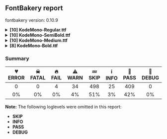 ## FontBakery report

fontbakery version: 0.10.9

<details><summary><b>[10] KodeMono-Regular.ttf</b></summary><div><details><summary>🔥 <b>FAIL:</b> Check copyright namerecords match license file. (<a href="https://font-bakery.readthedocs.io/en/stable/fontbakery/profiles/googlefonts.html#com.google.fonts/check/name/license">com.google.fonts/check/name/license</a>)</summary><div>


* 🔥 **FAIL** License file OFL.txt exists but NameID 13 (LICENSE DESCRIPTION) value on platform 3 (WINDOWS) is not specified for that. Value was: "This Font Software is licensed under the SIL Open Font License, Version 1.1. This license is available with a FAQ at: https://openfontlicense.org" Must be changed to "This Font Software is licensed under the SIL Open Font License, Version 1.1. This license is available with a FAQ at: https://scripts.sil.org/OFL" [code: wrong]
</div></details><details><summary>⚠ <b>WARN:</b> Checking OS/2 achVendID. (<a href="https://font-bakery.readthedocs.io/en/stable/fontbakery/profiles/googlefonts.html#com.google.fonts/check/vendor_id">com.google.fonts/check/vendor_id</a>)</summary><div>


* ⚠ **WARN** OS/2 VendorID value 'KDA ' is not yet recognized. If you registered it recently, then it's safe to ignore this warning message. Otherwise, you should set it to your own unique 4 character code, and register it with Microsoft at https://www.microsoft.com/typography/links/vendorlist.aspx
 [code: unknown]
</div></details><details><summary>⚠ <b>WARN:</b> Check for codepoints not covered by METADATA subsets. (<a href="https://font-bakery.readthedocs.io/en/stable/fontbakery/profiles/googlefonts.html#com.google.fonts/check/metadata/unreachable_subsetting">com.google.fonts/check/metadata/unreachable_subsetting</a>)</summary><div>


* ⚠ **WARN** The following codepoints supported by the font are not covered by
    any subsets defined in the font's metadata file, and will never
    be served. You can solve this by either manually adding additional
    subset declarations to METADATA.pb, or by editing the glyphset
    definitions.

 * U+02C7 CARON: try adding one of: canadian-aboriginal, tifinagh, yi
 * U+02D8 BREVE: try adding one of: canadian-aboriginal, yi
 * U+02D9 DOT ABOVE: try adding one of: canadian-aboriginal, yi
 * U+02DB OGONEK: try adding one of: canadian-aboriginal, yi
 * U+02DD DOUBLE ACUTE ACCENT: not included in any glyphset definition
 * U+0302 COMBINING CIRCUMFLEX ACCENT: try adding one of: coptic, tifinagh, cherokee, math
 * U+0305 COMBINING OVERLINE: try adding one of: gothic, elbasan, glagolitic, coptic, math
 * U+0306 COMBINING BREVE: try adding one of: old-permic, tifinagh
 * U+0307 COMBINING DOT ABOVE: try adding one of: syriac, malayalam, canadian-aboriginal, tifinagh, coptic, old-permic, math, tai-le
 * U+030A COMBINING RING ABOVE: try adding syriac
 * U+030B COMBINING DOUBLE ACUTE ACCENT: try adding one of: osage, cherokee
 * U+030C COMBINING CARON: try adding one of: cherokee, tai-le
 * U+030D COMBINING VERTICAL LINE ABOVE: not included in any glyphset definition
 * U+030E COMBINING DOUBLE VERTICAL LINE ABOVE: not included in any glyphset definition
 * U+0310 COMBINING CANDRABINDU: not included in any glyphset definition
 * U+0312 COMBINING TURNED COMMA ABOVE: not included in any glyphset definition
 * U+0313 COMBINING COMMA ABOVE: try adding old-permic
 * U+0314 COMBINING REVERSED COMMA ABOVE: not included in any glyphset definition
 * U+0316 COMBINING GRAVE ACCENT BELOW: not included in any glyphset definition
 * U+0317 COMBINING ACUTE ACCENT BELOW: not included in any glyphset definition
 * U+0324 COMBINING DIAERESIS BELOW: try adding one of: syriac, cherokee
 * U+0325 COMBINING RING BELOW: try adding syriac
 * U+0326 COMBINING COMMA BELOW: not included in any glyphset definition
 * U+0327 COMBINING CEDILLA: not included in any glyphset definition
 * U+0328 COMBINING OGONEK: not included in any glyphset definition
 * U+032D COMBINING CIRCUMFLEX ACCENT BELOW: try adding syriac
 * U+032E COMBINING BREVE BELOW: try adding syriac
 * U+0331 COMBINING MACRON BELOW: try adding one of: caucasian-albanian, syriac, gothic, cherokee, tifinagh
 * U+0335 COMBINING SHORT STROKE OVERLAY: not included in any glyphset definition
 * U+0336 COMBINING LONG STROKE OVERLAY: not included in any glyphset definition
 * U+0337 COMBINING SHORT SOLIDUS OVERLAY: not included in any glyphset definition
 * U+0338 COMBINING LONG SOLIDUS OVERLAY: not included in any glyphset definition
 * U+0394 GREEK CAPITAL LETTER DELTA: try adding one of: elbasan, math, greek
 * U+03BC GREEK SMALL LETTER MU: try adding one of: math, greek
 * U+03C0 GREEK SMALL LETTER PI: try adding one of: yi, math, greek
 * U+2017 DOUBLE LOW LINE: not included in any glyphset definition
 * U+2021 DOUBLE DAGGER: try adding adlam
 * U+2030 PER MILLE SIGN: try adding adlam
 * U+203E OVERLINE: not included in any glyphset definition
 * U+2070 SUPERSCRIPT ZERO: not included in any glyphset definition
 * U+2075 SUPERSCRIPT FIVE: not included in any glyphset definition
 * U+2076 SUPERSCRIPT SIX: not included in any glyphset definition
 * U+2077 SUPERSCRIPT SEVEN: not included in any glyphset definition
 * U+2078 SUPERSCRIPT EIGHT: not included in any glyphset definition
 * U+2079 SUPERSCRIPT NINE: not included in any glyphset definition
 * U+2080 SUBSCRIPT ZERO: not included in any glyphset definition
 * U+2081 SUBSCRIPT ONE: not included in any glyphset definition
 * U+2082 SUBSCRIPT TWO: not included in any glyphset definition
 * U+2083 SUBSCRIPT THREE: not included in any glyphset definition
 * U+2084 SUBSCRIPT FOUR: not included in any glyphset definition
 * U+2085 SUBSCRIPT FIVE: not included in any glyphset definition
 * U+2086 SUBSCRIPT SIX: not included in any glyphset definition
 * U+2087 SUBSCRIPT SEVEN: not included in any glyphset definition
 * U+2088 SUBSCRIPT EIGHT: not included in any glyphset definition
 * U+2089 SUBSCRIPT NINE: not included in any glyphset definition
 * U+2153 VULGAR FRACTION ONE THIRD: not included in any glyphset definition
 * U+2154 VULGAR FRACTION TWO THIRDS: not included in any glyphset definition
 * U+215B VULGAR FRACTION ONE EIGHTH: not included in any glyphset definition
 * U+215C VULGAR FRACTION THREE EIGHTHS: not included in any glyphset definition
 * U+215D VULGAR FRACTION FIVE EIGHTHS: not included in any glyphset definition
 * U+215E VULGAR FRACTION SEVEN EIGHTHS: not included in any glyphset definition
 * U+215F FRACTION NUMERATOR ONE: not included in any glyphset definition
 * U+2190 LEFTWARDS ARROW: try adding one of: symbols, math
 * U+2192 RIGHTWARDS ARROW: try adding one of: symbols, math
 * U+2194 LEFT RIGHT ARROW: try adding one of: emoji, symbols, math
 * U+2195 UP DOWN ARROW: try adding one of: emoji, symbols, math
 * U+2196 NORTH WEST ARROW: try adding one of: emoji, symbols, math
 * U+2197 NORTH EAST ARROW: try adding one of: emoji, symbols, math
 * U+2198 SOUTH EAST ARROW: try adding one of: emoji, symbols, math
 * U+2199 SOUTH WEST ARROW: try adding one of: emoji, symbols, math
 * U+2200 FOR ALL: try adding math
 * U+2202 PARTIAL DIFFERENTIAL: try adding math
 * U+220F N-ARY PRODUCT: try adding math
 * U+2211 N-ARY SUMMATION: try adding math
 * U+221A SQUARE ROOT: try adding math
 * U+221E INFINITY: try adding math
 * U+222B INTEGRAL: try adding math
 * U+2248 ALMOST EQUAL TO: try adding math
 * U+2260 NOT EQUAL TO: try adding math
 * U+2264 LESS-THAN OR EQUAL TO: try adding math
 * U+2265 GREATER-THAN OR EQUAL TO: try adding math
 * U+24C0 CIRCLED LATIN CAPITAL LETTER K: try adding symbols
 * U+2500 BOX DRAWINGS LIGHT HORIZONTAL: not included in any glyphset definition
 * U+2502 BOX DRAWINGS LIGHT VERTICAL: not included in any glyphset definition
 * U+250C BOX DRAWINGS LIGHT DOWN AND RIGHT: not included in any glyphset definition
 * U+2510 BOX DRAWINGS LIGHT DOWN AND LEFT: not included in any glyphset definition
 * U+2514 BOX DRAWINGS LIGHT UP AND RIGHT: not included in any glyphset definition
 * U+2518 BOX DRAWINGS LIGHT UP AND LEFT: not included in any glyphset definition
 * U+251C BOX DRAWINGS LIGHT VERTICAL AND RIGHT: not included in any glyphset definition
 * U+2524 BOX DRAWINGS LIGHT VERTICAL AND LEFT: not included in any glyphset definition
 * U+252C BOX DRAWINGS LIGHT DOWN AND HORIZONTAL: not included in any glyphset definition
 * U+2534 BOX DRAWINGS LIGHT UP AND HORIZONTAL: not included in any glyphset definition
 * U+253C BOX DRAWINGS LIGHT VERTICAL AND HORIZONTAL: not included in any glyphset definition
 * U+25CA LOZENGE: try adding one of: symbols, math
 * U+25CC DOTTED CIRCLE: try adding one of: gunjala-gondi, grantha, limbu, bengali, lepcha, gurmukhi, new-tai-lue, osage, modi, dogra, devanagari, sinhala, takri, cham, tibetan, tai-viet, khudawadi, soyombo, pahawh-hmong, rejang, thai, balinese, kharoshthi, nko, syloti-nagri, tai-le, tagalog, lao, mende-kikakui, hebrew, masaram-gondi, phags-pa, oriya, tamil, duployan, hanifi-rohingya, manichaean, adlam, elbasan, wancho, tagbanwa, telugu, hanunoo, psalter-pahlavi, mandaic, coptic, caucasian-albanian, khmer, newa, bassa-vah, ahom, brahmi, thaana, marchen, javanese, malayalam, yi, kaithi, music, zanabazar-square, siddham, bhaiksuki, meetei-mayek, miao, kannada, chakma, batak, gujarati, tirhuta, sogdian, syriac, sundanese, mongolian, mahajani, khojki, symbols, old-permic, math, buhid, sharada, kayah-li, tifinagh, buginese, myanmar
 * U+EE00 : not included in any glyphset definition
 * U+EE01 : not included in any glyphset definition
 * U+EE02 : not included in any glyphset definition
 * U+EE03 : not included in any glyphset definition
 * U+EE04 : not included in any glyphset definition
 * U+EE05 : not included in any glyphset definition
 * U+FFFFF : not included in any glyphset definition

Or you can add the above codepoints to one of the subsets supported by the font: `latin`, `latin-ext` [code: unreachable-subsetting]
</div></details><details><summary>⚠ <b>WARN:</b> Ensure fonts have ScriptLangTags declared on the 'meta' table. (<a href="https://font-bakery.readthedocs.io/en/stable/fontbakery/profiles/googlefonts.html#com.google.fonts/check/meta/script_lang_tags">com.google.fonts/check/meta/script_lang_tags</a>)</summary><div>


* ⚠ **WARN** This font file does not have a 'meta' table. [code: lacks-meta-table]
</div></details><details><summary>⚠ <b>WARN:</b> Check font contains no unreachable glyphs (<a href="https://font-bakery.readthedocs.io/en/stable/fontbakery/profiles/universal.html#com.google.fonts/check/unreachable_glyphs">com.google.fonts/check/unreachable_glyphs</a>)</summary><div>


* ⚠ **WARN** The following glyphs could not be reached by codepoint or substitution rules:

	- at.001

	- nobreakspace
 [code: unreachable-glyphs]
</div></details><details><summary>⚠ <b>WARN:</b> Check if each glyph has the recommended amount of contours. (<a href="https://font-bakery.readthedocs.io/en/stable/fontbakery/profiles/universal.html#com.google.fonts/check/contour_count">com.google.fonts/check/contour_count</a>)</summary><div>


* ⚠ **WARN** This check inspects the glyph outlines and detects the total number of contours in each of them. The expected values are infered from the typical ammounts of contours observed in a large collection of reference font families. The divergences listed below may simply indicate a significantly different design on some of your glyphs. On the other hand, some of these may flag actual bugs in the font such as glyphs mapped to an incorrect codepoint. Please consider reviewing the design and codepoint assignment of these to make sure they are correct.

The following glyphs do not have the recommended number of contours:

	- Glyph name: percent	Contours detected: 3	Expected: 4 or 5

	- Glyph name: Q	Contours detected: 1	Expected: 2

	- Glyph name: copyright	Contours detected: 2	Expected: 3

	- Glyph name: Eth	Contours detected: 3	Expected: 2

	- Glyph name: aogonek	Contours detected: 3	Expected: 2

	- Glyph name: Dcroat	Contours detected: 3	Expected: 2

	- Glyph name: dcroat	Contours detected: 3	Expected: 2

	- Glyph name: eogonek	Contours detected: 3	Expected: 2

	- Glyph name: hbar	Contours detected: 2	Expected: 1

	- Glyph name: Lslash	Contours detected: 2	Expected: 1

	- Glyph name: lslash	Contours detected: 2	Expected: 1

	- Glyph name: Uogonek	Contours detected: 2	Expected: 1

	- Glyph name: uogonek	Contours detected: 2	Expected: 1

	- Glyph name: perthousand	Contours detected: 4	Expected: 6 or 7

	- Glyph name: trademark	Contours detected: 1	Expected: 2

	- Glyph name: uni2154	Contours detected: 4	Expected: 1 or 3

	- Glyph name: threeeighths	Contours detected: 4	Expected: 5

	- Glyph name: uni25CC	Contours detected: 24	Expected: 16 or 12

	- Glyph name: Dcroat	Contours detected: 3	Expected: 2

	- Glyph name: Eth	Contours detected: 3	Expected: 2

	- Glyph name: Lslash	Contours detected: 2	Expected: 1

	- Glyph name: Q	Contours detected: 1	Expected: 2

	- Glyph name: Uogonek	Contours detected: 2	Expected: 1

	- Glyph name: aogonek	Contours detected: 3	Expected: 2

	- Glyph name: copyright	Contours detected: 2	Expected: 3

	- Glyph name: dcroat	Contours detected: 3	Expected: 2

	- Glyph name: eogonek	Contours detected: 3	Expected: 2

	- Glyph name: hbar	Contours detected: 2	Expected: 1

	- Glyph name: lslash	Contours detected: 2	Expected: 1

	- Glyph name: percent	Contours detected: 3	Expected: 4 or 5

	- Glyph name: perthousand	Contours detected: 4	Expected: 6 or 7

	- Glyph name: threeeighths	Contours detected: 4	Expected: 5

	- Glyph name: trademark	Contours detected: 1	Expected: 2

	- Glyph name: uni25CC	Contours detected: 24	Expected: 16 or 12

	- Glyph name: uogonek	Contours detected: 2	Expected: 1
 [code: contour-count]
</div></details><details><summary>⚠ <b>WARN:</b> Checking correctness of monospaced metadata. (<a href="https://font-bakery.readthedocs.io/en/stable/fontbakery/profiles/name.html#com.google.fonts/check/monospace">com.google.fonts/check/monospace</a>)</summary><div>


* ⚠ **WARN** The OpenType spec recomments at https://learn.microsoft.com/en-us/typography/opentype/spec/recom#hhea-table that hhea.numberOfHMetrics be set to 3 but this font has 465 instead.
Please read https://github.com/fonttools/fonttools/issues/3014 to decide whether this makes sense for your font. [code: bad-numberOfHMetrics]
</div></details><details><summary>⚠ <b>WARN:</b> Are there any misaligned on-curve points? (<a href="https://font-bakery.readthedocs.io/en/stable/fontbakery/profiles/<Section: Outline Correctness Checks>.html#com.google.fonts/check/outline_alignment_miss">com.google.fonts/check/outline_alignment_miss</a>)</summary><div>


* ⚠ **WARN** The following glyphs have on-curve points which have potentially incorrect y coordinates:

	* uni25CC (U+25CC): X=532.0,Y=701.0 (should be at cap-height 700?)

	* uni25CC (U+25CC): X=68.0,Y=1.0 (should be at baseline 0?) [code: found-misalignments]
</div></details><details><summary>⚠ <b>WARN:</b> Are any segments inordinately short? (<a href="https://font-bakery.readthedocs.io/en/stable/fontbakery/profiles/<Section: Outline Correctness Checks>.html#com.google.fonts/check/outline_short_segments">com.google.fonts/check/outline_short_segments</a>)</summary><div>


* ⚠ **WARN** The following glyphs have segments which seem very short:

	* five (U+0035) contains a short segment L<<158.0,493.0>--<164.0,483.0>>

	* eight (U+0038) contains a short segment L<<172.0,337.0>--<161.0,337.0>>

	* M (U+004D) contains a short segment L<<255.0,400.0>--<255.0,402.0>>

	* W (U+0057) contains a short segment L<<409.0,72.0>--<433.0,72.0>>

	* Y (U+0059) contains a short segment L<<297.0,410.0>--<299.0,410.0>>

	* Z (U+005A) contains a short segment L<<423.0,410.0>--<441.0,410.0>>

	* w (U+0077) contains a short segment L<<187.0,73.0>--<192.0,73.0>>

	* w (U+0077) contains a short segment L<<409.0,73.0>--<412.0,73.0>>

	* x (U+0078) contains a short segment L<<177.0,241.0>--<177.0,243.0>>

	* z (U+007A) contains a short segment L<<440.0,447.0>--<440.0,459.0>>

	* yen (U+00A5) contains a short segment L<<260.0,337.0>--<260.0,339.0>>

	* yen (U+00A5) contains a short segment L<<298.0,410.0>--<300.0,410.0>>

	* yen (U+00A5) contains a short segment L<<340.0,348.0>--<340.0,337.0>>

	* Yacute (U+00DD) contains a short segment L<<297.0,410.0>--<299.0,410.0>>

	* ij (U+0133) contains a short segment L<<430.0,-78.0>--<430.0,-64.0>>

	* OE (U+0152) contains a short segment L<<380.0,83.0>--<370.0,72.0>>

	* Wcircumflex (U+0174) contains a short segment L<<409.0,72.0>--<433.0,72.0>>

	* wcircumflex (U+0175) contains a short segment L<<187.0,73.0>--<192.0,73.0>>

	* wcircumflex (U+0175) contains a short segment L<<409.0,73.0>--<412.0,73.0>>

	* Ycircumflex (U+0176) contains a short segment L<<297.0,410.0>--<299.0,410.0>>

	* Ydieresis (U+0178) contains a short segment L<<297.0,410.0>--<299.0,410.0>>

	* Zacute (U+0179) contains a short segment L<<423.0,410.0>--<441.0,410.0>>

	* zacute (U+017A) contains a short segment L<<440.0,447.0>--<440.0,459.0>>

	* Zdotaccent (U+017B) contains a short segment L<<423.0,410.0>--<441.0,410.0>>

	* zdotaccent (U+017C) contains a short segment L<<440.0,447.0>--<440.0,459.0>>

	* Zcaron (U+017D) contains a short segment L<<423.0,410.0>--<441.0,410.0>>

	* zcaron (U+017E) contains a short segment L<<440.0,447.0>--<440.0,459.0>>

	* Wgrave (U+1E80) contains a short segment L<<409.0,72.0>--<433.0,72.0>>

	* wgrave (U+1E81) contains a short segment L<<187.0,73.0>--<192.0,73.0>>

	* wgrave (U+1E81) contains a short segment L<<409.0,73.0>--<412.0,73.0>>

	* Wacute (U+1E82) contains a short segment L<<409.0,72.0>--<433.0,72.0>>

	* wacute (U+1E83) contains a short segment L<<187.0,73.0>--<192.0,73.0>>

	* wacute (U+1E83) contains a short segment L<<409.0,73.0>--<412.0,73.0>>

	* Wdieresis (U+1E84) contains a short segment L<<409.0,72.0>--<433.0,72.0>>

	* wdieresis (U+1E85) contains a short segment L<<187.0,73.0>--<192.0,73.0>>

	* wdieresis (U+1E85) contains a short segment L<<409.0,73.0>--<412.0,73.0>>

	* Ygrave (U+1EF2) contains a short segment L<<297.0,410.0>--<299.0,410.0>>

	* uni2075 (U+2075) contains a short segment L<<229.0,597.0>--<232.0,592.0>>

	* uni2078 (U+2078) contains a short segment L<<236.0,519.0>--<230.0,519.0>>

	* uni2085 (U+2085) contains a short segment L<<229.0,247.0>--<232.0,242.0>>

	* uni2088 (U+2088) contains a short segment L<<236.0,169.0>--<230.0,169.0>>

	* trademark (U+2122) contains a short segment L<<393.0,422.0>--<393.0,424.0>>

	* oneeighth (U+215B) contains a short segment L<<316.0,58.0>--<310.0,58.0>>

	* fiveeighths (U+215D) contains a short segment L<<109.0,637.0>--<112.0,632.0>>

	* fiveeighths (U+215D) contains a short segment L<<316.0,58.0>--<310.0,58.0>>

	* seveneighths (U+215E) contains a short segment L<<316.0,58.0>--<310.0,58.0>>

	* radical (U+221A) contains a short segment L<<299.0,72.0>--<312.0,72.0>>

	* lozenge (U+25CA) contains a short segment L<<302.0,642.0>--<298.0,642.0>>

	* lozenge (U+25CA) contains a short segment L<<298.0,49.0>--<302.0,49.0>>

	* uni25CC (U+25CC) contains a short segment L<<298.0,770.0>--<300.0,770.0>>

	* uni25CC (U+25CC) contains a short segment L<<-120.0,349.0>--<-120.0,350.0>>

	* kda (U+FFFFF) contains a short segment L<<199.0,352.0>--<199.0,350.0>>

	* kda (U+FFFFF) contains a short segment L<<199.0,249.0>--<198.0,250.0>>

	* kda (U+FFFFF) contains a short segment L<<198.0,250.0>--<199.0,251.0>>

	* kda (U+FFFFF) contains a short segment L<<199.0,350.0>--<198.0,351.0>>

	* kda (U+FFFFF) contains a short segment L<<198.0,351.0>--<199.0,352.0>>

	* kda (U+FFFFF) contains a short segment L<<199.0,251.0>--<199.0,249.0>> [code: found-short-segments]
</div></details><details><summary>⚠ <b>WARN:</b> Do outlines contain any semi-vertical or semi-horizontal lines? (<a href="https://font-bakery.readthedocs.io/en/stable/fontbakery/profiles/<Section: Outline Correctness Checks>.html#com.google.fonts/check/outline_semi_vertical">com.google.fonts/check/outline_semi_vertical</a>)</summary><div>


* ⚠ **WARN** The following glyphs have semi-vertical/semi-horizontal lines:

	* uni03BC (U+03BC): L<<156.0,500.0>--<155.0,130.0>>

	* uni03BC (U+03BC): L<<435.0,103.0>--<436.0,500.0>>

	* uni03BC (U+03BC): L<<517.0,500.0>--<516.0,92.0>>

	* uni03BC (U+03BC): L<<74.0,-216.0>--<75.0,500.0>> [code: found-semi-vertical]
</div></details><br></div></details><details><summary><b>[10] KodeMono-SemiBold.ttf</b></summary><div><details><summary>🔥 <b>FAIL:</b> Check copyright namerecords match license file. (<a href="https://font-bakery.readthedocs.io/en/stable/fontbakery/profiles/googlefonts.html#com.google.fonts/check/name/license">com.google.fonts/check/name/license</a>)</summary><div>


* 🔥 **FAIL** License file OFL.txt exists but NameID 13 (LICENSE DESCRIPTION) value on platform 3 (WINDOWS) is not specified for that. Value was: "This Font Software is licensed under the SIL Open Font License, Version 1.1. This license is available with a FAQ at: https://openfontlicense.org" Must be changed to "This Font Software is licensed under the SIL Open Font License, Version 1.1. This license is available with a FAQ at: https://scripts.sil.org/OFL" [code: wrong]
</div></details><details><summary>⚠ <b>WARN:</b> Checking OS/2 achVendID. (<a href="https://font-bakery.readthedocs.io/en/stable/fontbakery/profiles/googlefonts.html#com.google.fonts/check/vendor_id">com.google.fonts/check/vendor_id</a>)</summary><div>


* ⚠ **WARN** OS/2 VendorID value 'KDA ' is not yet recognized. If you registered it recently, then it's safe to ignore this warning message. Otherwise, you should set it to your own unique 4 character code, and register it with Microsoft at https://www.microsoft.com/typography/links/vendorlist.aspx
 [code: unknown]
</div></details><details><summary>⚠ <b>WARN:</b> Check for codepoints not covered by METADATA subsets. (<a href="https://font-bakery.readthedocs.io/en/stable/fontbakery/profiles/googlefonts.html#com.google.fonts/check/metadata/unreachable_subsetting">com.google.fonts/check/metadata/unreachable_subsetting</a>)</summary><div>


* ⚠ **WARN** The following codepoints supported by the font are not covered by
    any subsets defined in the font's metadata file, and will never
    be served. You can solve this by either manually adding additional
    subset declarations to METADATA.pb, or by editing the glyphset
    definitions.

 * U+02C7 CARON: try adding one of: canadian-aboriginal, tifinagh, yi
 * U+02D8 BREVE: try adding one of: canadian-aboriginal, yi
 * U+02D9 DOT ABOVE: try adding one of: canadian-aboriginal, yi
 * U+02DB OGONEK: try adding one of: canadian-aboriginal, yi
 * U+02DD DOUBLE ACUTE ACCENT: not included in any glyphset definition
 * U+0302 COMBINING CIRCUMFLEX ACCENT: try adding one of: coptic, tifinagh, cherokee, math
 * U+0305 COMBINING OVERLINE: try adding one of: gothic, elbasan, glagolitic, coptic, math
 * U+0306 COMBINING BREVE: try adding one of: old-permic, tifinagh
 * U+0307 COMBINING DOT ABOVE: try adding one of: syriac, malayalam, canadian-aboriginal, tifinagh, coptic, old-permic, math, tai-le
 * U+030A COMBINING RING ABOVE: try adding syriac
 * U+030B COMBINING DOUBLE ACUTE ACCENT: try adding one of: osage, cherokee
 * U+030C COMBINING CARON: try adding one of: cherokee, tai-le
 * U+030D COMBINING VERTICAL LINE ABOVE: not included in any glyphset definition
 * U+030E COMBINING DOUBLE VERTICAL LINE ABOVE: not included in any glyphset definition
 * U+0310 COMBINING CANDRABINDU: not included in any glyphset definition
 * U+0312 COMBINING TURNED COMMA ABOVE: not included in any glyphset definition
 * U+0313 COMBINING COMMA ABOVE: try adding old-permic
 * U+0314 COMBINING REVERSED COMMA ABOVE: not included in any glyphset definition
 * U+0316 COMBINING GRAVE ACCENT BELOW: not included in any glyphset definition
 * U+0317 COMBINING ACUTE ACCENT BELOW: not included in any glyphset definition
 * U+0324 COMBINING DIAERESIS BELOW: try adding one of: syriac, cherokee
 * U+0325 COMBINING RING BELOW: try adding syriac
 * U+0326 COMBINING COMMA BELOW: not included in any glyphset definition
 * U+0327 COMBINING CEDILLA: not included in any glyphset definition
 * U+0328 COMBINING OGONEK: not included in any glyphset definition
 * U+032D COMBINING CIRCUMFLEX ACCENT BELOW: try adding syriac
 * U+032E COMBINING BREVE BELOW: try adding syriac
 * U+0331 COMBINING MACRON BELOW: try adding one of: caucasian-albanian, syriac, gothic, cherokee, tifinagh
 * U+0335 COMBINING SHORT STROKE OVERLAY: not included in any glyphset definition
 * U+0336 COMBINING LONG STROKE OVERLAY: not included in any glyphset definition
 * U+0337 COMBINING SHORT SOLIDUS OVERLAY: not included in any glyphset definition
 * U+0338 COMBINING LONG SOLIDUS OVERLAY: not included in any glyphset definition
 * U+0394 GREEK CAPITAL LETTER DELTA: try adding one of: elbasan, math, greek
 * U+03BC GREEK SMALL LETTER MU: try adding one of: math, greek
 * U+03C0 GREEK SMALL LETTER PI: try adding one of: yi, math, greek
 * U+2017 DOUBLE LOW LINE: not included in any glyphset definition
 * U+2021 DOUBLE DAGGER: try adding adlam
 * U+2030 PER MILLE SIGN: try adding adlam
 * U+203E OVERLINE: not included in any glyphset definition
 * U+2070 SUPERSCRIPT ZERO: not included in any glyphset definition
 * U+2075 SUPERSCRIPT FIVE: not included in any glyphset definition
 * U+2076 SUPERSCRIPT SIX: not included in any glyphset definition
 * U+2077 SUPERSCRIPT SEVEN: not included in any glyphset definition
 * U+2078 SUPERSCRIPT EIGHT: not included in any glyphset definition
 * U+2079 SUPERSCRIPT NINE: not included in any glyphset definition
 * U+2080 SUBSCRIPT ZERO: not included in any glyphset definition
 * U+2081 SUBSCRIPT ONE: not included in any glyphset definition
 * U+2082 SUBSCRIPT TWO: not included in any glyphset definition
 * U+2083 SUBSCRIPT THREE: not included in any glyphset definition
 * U+2084 SUBSCRIPT FOUR: not included in any glyphset definition
 * U+2085 SUBSCRIPT FIVE: not included in any glyphset definition
 * U+2086 SUBSCRIPT SIX: not included in any glyphset definition
 * U+2087 SUBSCRIPT SEVEN: not included in any glyphset definition
 * U+2088 SUBSCRIPT EIGHT: not included in any glyphset definition
 * U+2089 SUBSCRIPT NINE: not included in any glyphset definition
 * U+2153 VULGAR FRACTION ONE THIRD: not included in any glyphset definition
 * U+2154 VULGAR FRACTION TWO THIRDS: not included in any glyphset definition
 * U+215B VULGAR FRACTION ONE EIGHTH: not included in any glyphset definition
 * U+215C VULGAR FRACTION THREE EIGHTHS: not included in any glyphset definition
 * U+215D VULGAR FRACTION FIVE EIGHTHS: not included in any glyphset definition
 * U+215E VULGAR FRACTION SEVEN EIGHTHS: not included in any glyphset definition
 * U+215F FRACTION NUMERATOR ONE: not included in any glyphset definition
 * U+2190 LEFTWARDS ARROW: try adding one of: symbols, math
 * U+2192 RIGHTWARDS ARROW: try adding one of: symbols, math
 * U+2194 LEFT RIGHT ARROW: try adding one of: emoji, symbols, math
 * U+2195 UP DOWN ARROW: try adding one of: emoji, symbols, math
 * U+2196 NORTH WEST ARROW: try adding one of: emoji, symbols, math
 * U+2197 NORTH EAST ARROW: try adding one of: emoji, symbols, math
 * U+2198 SOUTH EAST ARROW: try adding one of: emoji, symbols, math
 * U+2199 SOUTH WEST ARROW: try adding one of: emoji, symbols, math
 * U+2200 FOR ALL: try adding math
 * U+2202 PARTIAL DIFFERENTIAL: try adding math
 * U+220F N-ARY PRODUCT: try adding math
 * U+2211 N-ARY SUMMATION: try adding math
 * U+221A SQUARE ROOT: try adding math
 * U+221E INFINITY: try adding math
 * U+222B INTEGRAL: try adding math
 * U+2248 ALMOST EQUAL TO: try adding math
 * U+2260 NOT EQUAL TO: try adding math
 * U+2264 LESS-THAN OR EQUAL TO: try adding math
 * U+2265 GREATER-THAN OR EQUAL TO: try adding math
 * U+24C0 CIRCLED LATIN CAPITAL LETTER K: try adding symbols
 * U+2500 BOX DRAWINGS LIGHT HORIZONTAL: not included in any glyphset definition
 * U+2502 BOX DRAWINGS LIGHT VERTICAL: not included in any glyphset definition
 * U+250C BOX DRAWINGS LIGHT DOWN AND RIGHT: not included in any glyphset definition
 * U+2510 BOX DRAWINGS LIGHT DOWN AND LEFT: not included in any glyphset definition
 * U+2514 BOX DRAWINGS LIGHT UP AND RIGHT: not included in any glyphset definition
 * U+2518 BOX DRAWINGS LIGHT UP AND LEFT: not included in any glyphset definition
 * U+251C BOX DRAWINGS LIGHT VERTICAL AND RIGHT: not included in any glyphset definition
 * U+2524 BOX DRAWINGS LIGHT VERTICAL AND LEFT: not included in any glyphset definition
 * U+252C BOX DRAWINGS LIGHT DOWN AND HORIZONTAL: not included in any glyphset definition
 * U+2534 BOX DRAWINGS LIGHT UP AND HORIZONTAL: not included in any glyphset definition
 * U+253C BOX DRAWINGS LIGHT VERTICAL AND HORIZONTAL: not included in any glyphset definition
 * U+25CA LOZENGE: try adding one of: symbols, math
 * U+25CC DOTTED CIRCLE: try adding one of: gunjala-gondi, grantha, limbu, bengali, lepcha, gurmukhi, new-tai-lue, osage, modi, dogra, devanagari, sinhala, takri, cham, tibetan, tai-viet, khudawadi, soyombo, pahawh-hmong, rejang, thai, balinese, kharoshthi, nko, syloti-nagri, tai-le, tagalog, lao, mende-kikakui, hebrew, masaram-gondi, phags-pa, oriya, tamil, duployan, hanifi-rohingya, manichaean, adlam, elbasan, wancho, tagbanwa, telugu, hanunoo, psalter-pahlavi, mandaic, coptic, caucasian-albanian, khmer, newa, bassa-vah, ahom, brahmi, thaana, marchen, javanese, malayalam, yi, kaithi, music, zanabazar-square, siddham, bhaiksuki, meetei-mayek, miao, kannada, chakma, batak, gujarati, tirhuta, sogdian, syriac, sundanese, mongolian, mahajani, khojki, symbols, old-permic, math, buhid, sharada, kayah-li, tifinagh, buginese, myanmar
 * U+EE00 : not included in any glyphset definition
 * U+EE01 : not included in any glyphset definition
 * U+EE02 : not included in any glyphset definition
 * U+EE03 : not included in any glyphset definition
 * U+EE04 : not included in any glyphset definition
 * U+EE05 : not included in any glyphset definition
 * U+FFFFF : not included in any glyphset definition

Or you can add the above codepoints to one of the subsets supported by the font: `latin`, `latin-ext` [code: unreachable-subsetting]
</div></details><details><summary>⚠ <b>WARN:</b> Ensure fonts have ScriptLangTags declared on the 'meta' table. (<a href="https://font-bakery.readthedocs.io/en/stable/fontbakery/profiles/googlefonts.html#com.google.fonts/check/meta/script_lang_tags">com.google.fonts/check/meta/script_lang_tags</a>)</summary><div>


* ⚠ **WARN** This font file does not have a 'meta' table. [code: lacks-meta-table]
</div></details><details><summary>⚠ <b>WARN:</b> Check font contains no unreachable glyphs (<a href="https://font-bakery.readthedocs.io/en/stable/fontbakery/profiles/universal.html#com.google.fonts/check/unreachable_glyphs">com.google.fonts/check/unreachable_glyphs</a>)</summary><div>


* ⚠ **WARN** The following glyphs could not be reached by codepoint or substitution rules:

	- at.001

	- nobreakspace
 [code: unreachable-glyphs]
</div></details><details><summary>⚠ <b>WARN:</b> Check if each glyph has the recommended amount of contours. (<a href="https://font-bakery.readthedocs.io/en/stable/fontbakery/profiles/universal.html#com.google.fonts/check/contour_count">com.google.fonts/check/contour_count</a>)</summary><div>


* ⚠ **WARN** This check inspects the glyph outlines and detects the total number of contours in each of them. The expected values are infered from the typical ammounts of contours observed in a large collection of reference font families. The divergences listed below may simply indicate a significantly different design on some of your glyphs. On the other hand, some of these may flag actual bugs in the font such as glyphs mapped to an incorrect codepoint. Please consider reviewing the design and codepoint assignment of these to make sure they are correct.

The following glyphs do not have the recommended number of contours:

	- Glyph name: percent	Contours detected: 3	Expected: 4 or 5

	- Glyph name: Q	Contours detected: 1	Expected: 2

	- Glyph name: copyright	Contours detected: 2	Expected: 3

	- Glyph name: Eth	Contours detected: 3	Expected: 2

	- Glyph name: aogonek	Contours detected: 3	Expected: 2

	- Glyph name: Dcroat	Contours detected: 3	Expected: 2

	- Glyph name: dcroat	Contours detected: 3	Expected: 2

	- Glyph name: eogonek	Contours detected: 3	Expected: 2

	- Glyph name: hbar	Contours detected: 2	Expected: 1

	- Glyph name: Lslash	Contours detected: 2	Expected: 1

	- Glyph name: lslash	Contours detected: 2	Expected: 1

	- Glyph name: Uogonek	Contours detected: 2	Expected: 1

	- Glyph name: uogonek	Contours detected: 2	Expected: 1

	- Glyph name: perthousand	Contours detected: 4	Expected: 6 or 7

	- Glyph name: trademark	Contours detected: 1	Expected: 2

	- Glyph name: uni2154	Contours detected: 4	Expected: 1 or 3

	- Glyph name: threeeighths	Contours detected: 4	Expected: 5

	- Glyph name: uni25CC	Contours detected: 24	Expected: 16 or 12

	- Glyph name: Dcroat	Contours detected: 3	Expected: 2

	- Glyph name: Eth	Contours detected: 3	Expected: 2

	- Glyph name: Lslash	Contours detected: 2	Expected: 1

	- Glyph name: Q	Contours detected: 1	Expected: 2

	- Glyph name: Uogonek	Contours detected: 2	Expected: 1

	- Glyph name: aogonek	Contours detected: 3	Expected: 2

	- Glyph name: copyright	Contours detected: 2	Expected: 3

	- Glyph name: dcroat	Contours detected: 3	Expected: 2

	- Glyph name: eogonek	Contours detected: 3	Expected: 2

	- Glyph name: hbar	Contours detected: 2	Expected: 1

	- Glyph name: lslash	Contours detected: 2	Expected: 1

	- Glyph name: percent	Contours detected: 3	Expected: 4 or 5

	- Glyph name: perthousand	Contours detected: 4	Expected: 6 or 7

	- Glyph name: threeeighths	Contours detected: 4	Expected: 5

	- Glyph name: trademark	Contours detected: 1	Expected: 2

	- Glyph name: uni25CC	Contours detected: 24	Expected: 16 or 12

	- Glyph name: uogonek	Contours detected: 2	Expected: 1
 [code: contour-count]
</div></details><details><summary>⚠ <b>WARN:</b> Checking correctness of monospaced metadata. (<a href="https://font-bakery.readthedocs.io/en/stable/fontbakery/profiles/name.html#com.google.fonts/check/monospace">com.google.fonts/check/monospace</a>)</summary><div>


* ⚠ **WARN** The OpenType spec recomments at https://learn.microsoft.com/en-us/typography/opentype/spec/recom#hhea-table that hhea.numberOfHMetrics be set to 3 but this font has 465 instead.
Please read https://github.com/fonttools/fonttools/issues/3014 to decide whether this makes sense for your font. [code: bad-numberOfHMetrics]
</div></details><details><summary>⚠ <b>WARN:</b> Are there any misaligned on-curve points? (<a href="https://font-bakery.readthedocs.io/en/stable/fontbakery/profiles/<Section: Outline Correctness Checks>.html#com.google.fonts/check/outline_alignment_miss">com.google.fonts/check/outline_alignment_miss</a>)</summary><div>


* ⚠ **WARN** The following glyphs have on-curve points which have potentially incorrect y coordinates:

	* macron (U+00AF): X=444.0,Y=701.0 (should be at cap-height 700?)

	* macron (U+00AF): X=156.0,Y=701.0 (should be at cap-height 700?)

	* aring (U+00E5): X=265.0,Y=702.0 (should be at cap-height 700?)

	* aring (U+00E5): X=361.0,Y=702.0 (should be at cap-height 700?)

	* zcaron (U+017E): X=300.0,Y=698.0 (should be at cap-height 700?)

	* circumflex (U+02C6): X=300.0,Y=702.0 (should be at cap-height 700?)

	* uni0302 (U+0302): X=300.0,Y=702.0 (should be at cap-height 700?)

	* uni0304 (U+0304): X=444.0,Y=701.0 (should be at cap-height 700?)

	* uni0304 (U+0304): X=156.0,Y=701.0 (should be at cap-height 700?)

	* underscoredbl (U+2017): X=560.0,Y=-301.0 (should be at descender -300?)

	* underscoredbl (U+2017): X=40.0,Y=-301.0 (should be at descender -300?)

	* Euro (U+20AC): X=177.0,Y=702.0 (should be at cap-height 700?)

	* Euro (U+20AC): X=471.0,Y=702.0 (should be at cap-height 700?)

	* uni25CC (U+25CC): X=531.5,Y=700.5 (should be at cap-height 700?)

	* uni25CC (U+25CC): X=67.5,Y=0.5 (should be at baseline 0?) [code: found-misalignments]
</div></details><details><summary>⚠ <b>WARN:</b> Are any segments inordinately short? (<a href="https://font-bakery.readthedocs.io/en/stable/fontbakery/profiles/<Section: Outline Correctness Checks>.html#com.google.fonts/check/outline_short_segments">com.google.fonts/check/outline_short_segments</a>)</summary><div>


* ⚠ **WARN** The following glyphs have segments which seem very short:

	* dollar (U+0024) contains a short segment L<<414.0,99.0>--<430.0,112.0>>

	* two (U+0032) contains a short segment L<<174.0,113.0>--<174.0,99.0>>

	* five (U+0035) contains a short segment L<<172.0,506.0>--<177.0,496.0>>

	* eight (U+0038) contains a short segment L<<153.0,342.0>--<146.0,342.0>>

	* M (U+004D) contains a short segment L<<173.0,700.0>--<173.0,683.0>>

	* M (U+004D) contains a short segment L<<255.0,387.0>--<255.0,399.0>>

	* N (U+004E) contains a short segment L<<191.0,587.0>--<173.0,587.0>>

	* S (U+0053) contains a short segment L<<414.0,99.0>--<430.0,112.0>>

	* W (U+0057) contains a short segment L<<193.0,119.0>--<204.0,119.0>>

	* W (U+0057) contains a short segment L<<399.0,118.0>--<410.0,118.0>>

	* Y (U+0059) contains a short segment L<<299.0,418.0>--<301.0,418.0>>

	* Z (U+005A) contains a short segment L<<456.0,423.0>--<468.0,423.0>>

	* a (U+0061) contains a short segment L<<173.0,153.0>--<173.0,149.0>>

	* w (U+0077) contains a short segment L<<201.0,116.0>--<205.0,116.0>>

	* w (U+0077) contains a short segment L<<396.0,120.0>--<399.0,120.0>>

	* x (U+0078) contains a short segment L<<158.0,248.0>--<158.0,250.0>>

	* y (U+0079) contains a short segment L<<427.0,-9.0>--<427.0,0.0>>

	* z (U+007A) contains a short segment L<<407.0,439.0>--<407.0,446.0>>

	* yen (U+00A5) contains a short segment L<<300.0,417.0>--<302.0,417.0>>

	* ordfeminine (U+00AA) contains a short segment L<<173.0,153.0>--<173.0,149.0>>

	* uni00B2 (U+00B2) contains a short segment L<<237.0,414.0>--<237.0,407.0>>

	* onehalf (U+00BD) contains a short segment L<<317.0,-86.0>--<317.0,-93.0>>

	* Ntilde (U+00D1) contains a short segment L<<191.0,587.0>--<173.0,587.0>>

	* Yacute (U+00DD) contains a short segment L<<299.0,418.0>--<301.0,418.0>>

	* agrave (U+00E0) contains a short segment L<<173.0,153.0>--<173.0,149.0>>

	* aacute (U+00E1) contains a short segment L<<173.0,153.0>--<173.0,149.0>>

	* acircumflex (U+00E2) contains a short segment L<<173.0,153.0>--<173.0,149.0>>

	* atilde (U+00E3) contains a short segment L<<173.0,153.0>--<173.0,149.0>>

	* adieresis (U+00E4) contains a short segment L<<173.0,153.0>--<173.0,149.0>>

	* aring (U+00E5) contains a short segment L<<173.0,153.0>--<173.0,149.0>>

	* yacute (U+00FD) contains a short segment L<<427.0,-9.0>--<427.0,0.0>>

	* ydieresis (U+00FF) contains a short segment L<<427.0,-9.0>--<427.0,0.0>>

	* amacron (U+0101) contains a short segment L<<173.0,153.0>--<173.0,149.0>>

	* abreve (U+0103) contains a short segment L<<173.0,153.0>--<173.0,149.0>>

	* aogonek (U+0105) contains a short segment L<<173.0,153.0>--<173.0,149.0>>

	* ij (U+0133) contains a short segment L<<413.0,-70.0>--<413.0,-59.0>>

	* Nacute (U+0143) contains a short segment L<<191.0,587.0>--<173.0,587.0>>

	* uni0145 (U+0145) contains a short segment L<<191.0,587.0>--<173.0,587.0>>

	* Ncaron (U+0147) contains a short segment L<<191.0,587.0>--<173.0,587.0>>

	* Sacute (U+015A) contains a short segment L<<414.0,99.0>--<430.0,112.0>>

	* Scedilla (U+015E) contains a short segment L<<414.0,99.0>--<430.0,112.0>>

	* Scaron (U+0160) contains a short segment L<<414.0,99.0>--<430.0,112.0>>

	* Wcircumflex (U+0174) contains a short segment L<<193.0,119.0>--<204.0,119.0>>

	* Wcircumflex (U+0174) contains a short segment L<<399.0,118.0>--<410.0,118.0>>

	* wcircumflex (U+0175) contains a short segment L<<201.0,116.0>--<205.0,116.0>>

	* wcircumflex (U+0175) contains a short segment L<<396.0,120.0>--<399.0,120.0>>

	* Ycircumflex (U+0176) contains a short segment L<<299.0,418.0>--<301.0,418.0>>

	* ycircumflex (U+0177) contains a short segment L<<427.0,-9.0>--<427.0,0.0>>

	* Ydieresis (U+0178) contains a short segment L<<299.0,418.0>--<301.0,418.0>>

	* Zacute (U+0179) contains a short segment L<<456.0,423.0>--<468.0,423.0>>

	* zacute (U+017A) contains a short segment L<<407.0,439.0>--<407.0,446.0>>

	* Zdotaccent (U+017B) contains a short segment L<<456.0,423.0>--<468.0,423.0>>

	* zdotaccent (U+017C) contains a short segment L<<407.0,439.0>--<407.0,446.0>>

	* Zcaron (U+017D) contains a short segment L<<456.0,423.0>--<468.0,423.0>>

	* zcaron (U+017E) contains a short segment L<<407.0,439.0>--<407.0,446.0>>

	* uni0218 (U+0218) contains a short segment L<<414.0,99.0>--<430.0,112.0>>

	* Wgrave (U+1E80) contains a short segment L<<193.0,119.0>--<204.0,119.0>>

	* Wgrave (U+1E80) contains a short segment L<<399.0,118.0>--<410.0,118.0>>

	* wgrave (U+1E81) contains a short segment L<<201.0,116.0>--<205.0,116.0>>

	* wgrave (U+1E81) contains a short segment L<<396.0,120.0>--<399.0,120.0>>

	* Wacute (U+1E82) contains a short segment L<<193.0,119.0>--<204.0,119.0>>

	* Wacute (U+1E82) contains a short segment L<<399.0,118.0>--<410.0,118.0>>

	* wacute (U+1E83) contains a short segment L<<201.0,116.0>--<205.0,116.0>>

	* wacute (U+1E83) contains a short segment L<<396.0,120.0>--<399.0,120.0>>

	* Wdieresis (U+1E84) contains a short segment L<<193.0,119.0>--<204.0,119.0>>

	* Wdieresis (U+1E84) contains a short segment L<<399.0,118.0>--<410.0,118.0>>

	* wdieresis (U+1E85) contains a short segment L<<201.0,116.0>--<205.0,116.0>>

	* wdieresis (U+1E85) contains a short segment L<<396.0,120.0>--<399.0,120.0>>

	* Ygrave (U+1EF2) contains a short segment L<<299.0,418.0>--<301.0,418.0>>

	* ygrave (U+1EF3) contains a short segment L<<427.0,-9.0>--<427.0,0.0>>

	* uni2075 (U+2075) contains a short segment L<<236.0,610.0>--<239.0,605.0>>

	* uni2078 (U+2078) contains a short segment L<<227.0,528.0>--<223.0,528.0>>

	* uni2082 (U+2082) contains a short segment L<<237.0,57.0>--<237.0,50.0>>

	* uni2085 (U+2085) contains a short segment L<<236.0,254.0>--<239.0,249.0>>

	* uni2088 (U+2088) contains a short segment L<<227.0,171.0>--<223.0,171.0>>

	* uni20BF (U+20BF) contains a short segment L<<423.0,410.0>--<439.0,410.0>>

	* trademark (U+2122) contains a short segment L<<393.0,422.0>--<393.0,424.0>>

	* oneeighth (U+215B) contains a short segment L<<307.0,25.0>--<303.0,25.0>>

	* fiveeighths (U+215D) contains a short segment L<<116.0,664.0>--<119.0,659.0>>

	* fiveeighths (U+215D) contains a short segment L<<307.0,25.0>--<303.0,25.0>>

	* seveneighths (U+215E) contains a short segment L<<307.0,25.0>--<303.0,25.0>>

	* radical (U+221A) contains a short segment L<<302.0,139.0>--<316.0,139.0>>

	* lozenge (U+25CA) contains a short segment L<<302.0,623.0>--<298.0,623.0>>

	* lozenge (U+25CA) contains a short segment L<<298.0,92.0>--<302.0,92.0>>

	* uni25CC (U+25CC) contains a short segment L<<298.0,770.0>--<300.0,770.0>>

	* uni25CC (U+25CC) contains a short segment L<<-120.0,349.0>--<-120.0,350.0>>

	* kda (U+FFFFF) contains a short segment L<<199.0,352.0>--<199.0,350.0>>

	* kda (U+FFFFF) contains a short segment L<<199.0,249.0>--<198.0,250.0>>

	* kda (U+FFFFF) contains a short segment L<<198.0,250.0>--<199.0,251.0>>

	* kda (U+FFFFF) contains a short segment L<<199.0,350.0>--<198.0,351.0>>

	* kda (U+FFFFF) contains a short segment L<<198.0,351.0>--<199.0,352.0>>

	* kda (U+FFFFF) contains a short segment L<<199.0,251.0>--<199.0,249.0>> [code: found-short-segments]
</div></details><details><summary>⚠ <b>WARN:</b> Do outlines contain any semi-vertical or semi-horizontal lines? (<a href="https://font-bakery.readthedocs.io/en/stable/fontbakery/profiles/<Section: Outline Correctness Checks>.html#com.google.fonts/check/outline_semi_vertical">com.google.fonts/check/outline_semi_vertical</a>)</summary><div>


* ⚠ **WARN** The following glyphs have semi-vertical/semi-horizontal lines:

	* uni03BC (U+03BC): L<<161.0,534.0>--<160.0,147.0>>

	* uni03BC (U+03BC): L<<522.0,534.0>--<521.0,107.0>> [code: found-semi-vertical]
</div></details><br></div></details><details><summary><b>[10] KodeMono-Medium.ttf</b></summary><div><details><summary>🔥 <b>FAIL:</b> Check copyright namerecords match license file. (<a href="https://font-bakery.readthedocs.io/en/stable/fontbakery/profiles/googlefonts.html#com.google.fonts/check/name/license">com.google.fonts/check/name/license</a>)</summary><div>


* 🔥 **FAIL** License file OFL.txt exists but NameID 13 (LICENSE DESCRIPTION) value on platform 3 (WINDOWS) is not specified for that. Value was: "This Font Software is licensed under the SIL Open Font License, Version 1.1. This license is available with a FAQ at: https://openfontlicense.org" Must be changed to "This Font Software is licensed under the SIL Open Font License, Version 1.1. This license is available with a FAQ at: https://scripts.sil.org/OFL" [code: wrong]
</div></details><details><summary>⚠ <b>WARN:</b> Checking OS/2 achVendID. (<a href="https://font-bakery.readthedocs.io/en/stable/fontbakery/profiles/googlefonts.html#com.google.fonts/check/vendor_id">com.google.fonts/check/vendor_id</a>)</summary><div>


* ⚠ **WARN** OS/2 VendorID value 'KDA ' is not yet recognized. If you registered it recently, then it's safe to ignore this warning message. Otherwise, you should set it to your own unique 4 character code, and register it with Microsoft at https://www.microsoft.com/typography/links/vendorlist.aspx
 [code: unknown]
</div></details><details><summary>⚠ <b>WARN:</b> Check for codepoints not covered by METADATA subsets. (<a href="https://font-bakery.readthedocs.io/en/stable/fontbakery/profiles/googlefonts.html#com.google.fonts/check/metadata/unreachable_subsetting">com.google.fonts/check/metadata/unreachable_subsetting</a>)</summary><div>


* ⚠ **WARN** The following codepoints supported by the font are not covered by
    any subsets defined in the font's metadata file, and will never
    be served. You can solve this by either manually adding additional
    subset declarations to METADATA.pb, or by editing the glyphset
    definitions.

 * U+02C7 CARON: try adding one of: canadian-aboriginal, tifinagh, yi
 * U+02D8 BREVE: try adding one of: canadian-aboriginal, yi
 * U+02D9 DOT ABOVE: try adding one of: canadian-aboriginal, yi
 * U+02DB OGONEK: try adding one of: canadian-aboriginal, yi
 * U+02DD DOUBLE ACUTE ACCENT: not included in any glyphset definition
 * U+0302 COMBINING CIRCUMFLEX ACCENT: try adding one of: coptic, tifinagh, cherokee, math
 * U+0305 COMBINING OVERLINE: try adding one of: gothic, elbasan, glagolitic, coptic, math
 * U+0306 COMBINING BREVE: try adding one of: old-permic, tifinagh
 * U+0307 COMBINING DOT ABOVE: try adding one of: syriac, malayalam, canadian-aboriginal, tifinagh, coptic, old-permic, math, tai-le
 * U+030A COMBINING RING ABOVE: try adding syriac
 * U+030B COMBINING DOUBLE ACUTE ACCENT: try adding one of: osage, cherokee
 * U+030C COMBINING CARON: try adding one of: cherokee, tai-le
 * U+030D COMBINING VERTICAL LINE ABOVE: not included in any glyphset definition
 * U+030E COMBINING DOUBLE VERTICAL LINE ABOVE: not included in any glyphset definition
 * U+0310 COMBINING CANDRABINDU: not included in any glyphset definition
 * U+0312 COMBINING TURNED COMMA ABOVE: not included in any glyphset definition
 * U+0313 COMBINING COMMA ABOVE: try adding old-permic
 * U+0314 COMBINING REVERSED COMMA ABOVE: not included in any glyphset definition
 * U+0316 COMBINING GRAVE ACCENT BELOW: not included in any glyphset definition
 * U+0317 COMBINING ACUTE ACCENT BELOW: not included in any glyphset definition
 * U+0324 COMBINING DIAERESIS BELOW: try adding one of: syriac, cherokee
 * U+0325 COMBINING RING BELOW: try adding syriac
 * U+0326 COMBINING COMMA BELOW: not included in any glyphset definition
 * U+0327 COMBINING CEDILLA: not included in any glyphset definition
 * U+0328 COMBINING OGONEK: not included in any glyphset definition
 * U+032D COMBINING CIRCUMFLEX ACCENT BELOW: try adding syriac
 * U+032E COMBINING BREVE BELOW: try adding syriac
 * U+0331 COMBINING MACRON BELOW: try adding one of: caucasian-albanian, syriac, gothic, cherokee, tifinagh
 * U+0335 COMBINING SHORT STROKE OVERLAY: not included in any glyphset definition
 * U+0336 COMBINING LONG STROKE OVERLAY: not included in any glyphset definition
 * U+0337 COMBINING SHORT SOLIDUS OVERLAY: not included in any glyphset definition
 * U+0338 COMBINING LONG SOLIDUS OVERLAY: not included in any glyphset definition
 * U+0394 GREEK CAPITAL LETTER DELTA: try adding one of: elbasan, math, greek
 * U+03BC GREEK SMALL LETTER MU: try adding one of: math, greek
 * U+03C0 GREEK SMALL LETTER PI: try adding one of: yi, math, greek
 * U+2017 DOUBLE LOW LINE: not included in any glyphset definition
 * U+2021 DOUBLE DAGGER: try adding adlam
 * U+2030 PER MILLE SIGN: try adding adlam
 * U+203E OVERLINE: not included in any glyphset definition
 * U+2070 SUPERSCRIPT ZERO: not included in any glyphset definition
 * U+2075 SUPERSCRIPT FIVE: not included in any glyphset definition
 * U+2076 SUPERSCRIPT SIX: not included in any glyphset definition
 * U+2077 SUPERSCRIPT SEVEN: not included in any glyphset definition
 * U+2078 SUPERSCRIPT EIGHT: not included in any glyphset definition
 * U+2079 SUPERSCRIPT NINE: not included in any glyphset definition
 * U+2080 SUBSCRIPT ZERO: not included in any glyphset definition
 * U+2081 SUBSCRIPT ONE: not included in any glyphset definition
 * U+2082 SUBSCRIPT TWO: not included in any glyphset definition
 * U+2083 SUBSCRIPT THREE: not included in any glyphset definition
 * U+2084 SUBSCRIPT FOUR: not included in any glyphset definition
 * U+2085 SUBSCRIPT FIVE: not included in any glyphset definition
 * U+2086 SUBSCRIPT SIX: not included in any glyphset definition
 * U+2087 SUBSCRIPT SEVEN: not included in any glyphset definition
 * U+2088 SUBSCRIPT EIGHT: not included in any glyphset definition
 * U+2089 SUBSCRIPT NINE: not included in any glyphset definition
 * U+2153 VULGAR FRACTION ONE THIRD: not included in any glyphset definition
 * U+2154 VULGAR FRACTION TWO THIRDS: not included in any glyphset definition
 * U+215B VULGAR FRACTION ONE EIGHTH: not included in any glyphset definition
 * U+215C VULGAR FRACTION THREE EIGHTHS: not included in any glyphset definition
 * U+215D VULGAR FRACTION FIVE EIGHTHS: not included in any glyphset definition
 * U+215E VULGAR FRACTION SEVEN EIGHTHS: not included in any glyphset definition
 * U+215F FRACTION NUMERATOR ONE: not included in any glyphset definition
 * U+2190 LEFTWARDS ARROW: try adding one of: symbols, math
 * U+2192 RIGHTWARDS ARROW: try adding one of: symbols, math
 * U+2194 LEFT RIGHT ARROW: try adding one of: emoji, symbols, math
 * U+2195 UP DOWN ARROW: try adding one of: emoji, symbols, math
 * U+2196 NORTH WEST ARROW: try adding one of: emoji, symbols, math
 * U+2197 NORTH EAST ARROW: try adding one of: emoji, symbols, math
 * U+2198 SOUTH EAST ARROW: try adding one of: emoji, symbols, math
 * U+2199 SOUTH WEST ARROW: try adding one of: emoji, symbols, math
 * U+2200 FOR ALL: try adding math
 * U+2202 PARTIAL DIFFERENTIAL: try adding math
 * U+220F N-ARY PRODUCT: try adding math
 * U+2211 N-ARY SUMMATION: try adding math
 * U+221A SQUARE ROOT: try adding math
 * U+221E INFINITY: try adding math
 * U+222B INTEGRAL: try adding math
 * U+2248 ALMOST EQUAL TO: try adding math
 * U+2260 NOT EQUAL TO: try adding math
 * U+2264 LESS-THAN OR EQUAL TO: try adding math
 * U+2265 GREATER-THAN OR EQUAL TO: try adding math
 * U+24C0 CIRCLED LATIN CAPITAL LETTER K: try adding symbols
 * U+2500 BOX DRAWINGS LIGHT HORIZONTAL: not included in any glyphset definition
 * U+2502 BOX DRAWINGS LIGHT VERTICAL: not included in any glyphset definition
 * U+250C BOX DRAWINGS LIGHT DOWN AND RIGHT: not included in any glyphset definition
 * U+2510 BOX DRAWINGS LIGHT DOWN AND LEFT: not included in any glyphset definition
 * U+2514 BOX DRAWINGS LIGHT UP AND RIGHT: not included in any glyphset definition
 * U+2518 BOX DRAWINGS LIGHT UP AND LEFT: not included in any glyphset definition
 * U+251C BOX DRAWINGS LIGHT VERTICAL AND RIGHT: not included in any glyphset definition
 * U+2524 BOX DRAWINGS LIGHT VERTICAL AND LEFT: not included in any glyphset definition
 * U+252C BOX DRAWINGS LIGHT DOWN AND HORIZONTAL: not included in any glyphset definition
 * U+2534 BOX DRAWINGS LIGHT UP AND HORIZONTAL: not included in any glyphset definition
 * U+253C BOX DRAWINGS LIGHT VERTICAL AND HORIZONTAL: not included in any glyphset definition
 * U+25CA LOZENGE: try adding one of: symbols, math
 * U+25CC DOTTED CIRCLE: try adding one of: gunjala-gondi, grantha, limbu, bengali, lepcha, gurmukhi, new-tai-lue, osage, modi, dogra, devanagari, sinhala, takri, cham, tibetan, tai-viet, khudawadi, soyombo, pahawh-hmong, rejang, thai, balinese, kharoshthi, nko, syloti-nagri, tai-le, tagalog, lao, mende-kikakui, hebrew, masaram-gondi, phags-pa, oriya, tamil, duployan, hanifi-rohingya, manichaean, adlam, elbasan, wancho, tagbanwa, telugu, hanunoo, psalter-pahlavi, mandaic, coptic, caucasian-albanian, khmer, newa, bassa-vah, ahom, brahmi, thaana, marchen, javanese, malayalam, yi, kaithi, music, zanabazar-square, siddham, bhaiksuki, meetei-mayek, miao, kannada, chakma, batak, gujarati, tirhuta, sogdian, syriac, sundanese, mongolian, mahajani, khojki, symbols, old-permic, math, buhid, sharada, kayah-li, tifinagh, buginese, myanmar
 * U+EE00 : not included in any glyphset definition
 * U+EE01 : not included in any glyphset definition
 * U+EE02 : not included in any glyphset definition
 * U+EE03 : not included in any glyphset definition
 * U+EE04 : not included in any glyphset definition
 * U+EE05 : not included in any glyphset definition
 * U+FFFFF : not included in any glyphset definition

Or you can add the above codepoints to one of the subsets supported by the font: `latin`, `latin-ext` [code: unreachable-subsetting]
</div></details><details><summary>⚠ <b>WARN:</b> Ensure fonts have ScriptLangTags declared on the 'meta' table. (<a href="https://font-bakery.readthedocs.io/en/stable/fontbakery/profiles/googlefonts.html#com.google.fonts/check/meta/script_lang_tags">com.google.fonts/check/meta/script_lang_tags</a>)</summary><div>


* ⚠ **WARN** This font file does not have a 'meta' table. [code: lacks-meta-table]
</div></details><details><summary>⚠ <b>WARN:</b> Check font contains no unreachable glyphs (<a href="https://font-bakery.readthedocs.io/en/stable/fontbakery/profiles/universal.html#com.google.fonts/check/unreachable_glyphs">com.google.fonts/check/unreachable_glyphs</a>)</summary><div>


* ⚠ **WARN** The following glyphs could not be reached by codepoint or substitution rules:

	- at.001

	- nobreakspace
 [code: unreachable-glyphs]
</div></details><details><summary>⚠ <b>WARN:</b> Check if each glyph has the recommended amount of contours. (<a href="https://font-bakery.readthedocs.io/en/stable/fontbakery/profiles/universal.html#com.google.fonts/check/contour_count">com.google.fonts/check/contour_count</a>)</summary><div>


* ⚠ **WARN** This check inspects the glyph outlines and detects the total number of contours in each of them. The expected values are infered from the typical ammounts of contours observed in a large collection of reference font families. The divergences listed below may simply indicate a significantly different design on some of your glyphs. On the other hand, some of these may flag actual bugs in the font such as glyphs mapped to an incorrect codepoint. Please consider reviewing the design and codepoint assignment of these to make sure they are correct.

The following glyphs do not have the recommended number of contours:

	- Glyph name: percent	Contours detected: 3	Expected: 4 or 5

	- Glyph name: Q	Contours detected: 1	Expected: 2

	- Glyph name: copyright	Contours detected: 2	Expected: 3

	- Glyph name: Eth	Contours detected: 3	Expected: 2

	- Glyph name: aogonek	Contours detected: 3	Expected: 2

	- Glyph name: Dcroat	Contours detected: 3	Expected: 2

	- Glyph name: dcroat	Contours detected: 3	Expected: 2

	- Glyph name: eogonek	Contours detected: 3	Expected: 2

	- Glyph name: hbar	Contours detected: 2	Expected: 1

	- Glyph name: Lslash	Contours detected: 2	Expected: 1

	- Glyph name: lslash	Contours detected: 2	Expected: 1

	- Glyph name: Uogonek	Contours detected: 2	Expected: 1

	- Glyph name: uogonek	Contours detected: 2	Expected: 1

	- Glyph name: perthousand	Contours detected: 4	Expected: 6 or 7

	- Glyph name: trademark	Contours detected: 1	Expected: 2

	- Glyph name: uni2154	Contours detected: 4	Expected: 1 or 3

	- Glyph name: threeeighths	Contours detected: 4	Expected: 5

	- Glyph name: uni25CC	Contours detected: 24	Expected: 16 or 12

	- Glyph name: Dcroat	Contours detected: 3	Expected: 2

	- Glyph name: Eth	Contours detected: 3	Expected: 2

	- Glyph name: Lslash	Contours detected: 2	Expected: 1

	- Glyph name: Q	Contours detected: 1	Expected: 2

	- Glyph name: Uogonek	Contours detected: 2	Expected: 1

	- Glyph name: aogonek	Contours detected: 3	Expected: 2

	- Glyph name: copyright	Contours detected: 2	Expected: 3

	- Glyph name: dcroat	Contours detected: 3	Expected: 2

	- Glyph name: eogonek	Contours detected: 3	Expected: 2

	- Glyph name: hbar	Contours detected: 2	Expected: 1

	- Glyph name: lslash	Contours detected: 2	Expected: 1

	- Glyph name: percent	Contours detected: 3	Expected: 4 or 5

	- Glyph name: perthousand	Contours detected: 4	Expected: 6 or 7

	- Glyph name: threeeighths	Contours detected: 4	Expected: 5

	- Glyph name: trademark	Contours detected: 1	Expected: 2

	- Glyph name: uni25CC	Contours detected: 24	Expected: 16 or 12

	- Glyph name: uogonek	Contours detected: 2	Expected: 1
 [code: contour-count]
</div></details><details><summary>⚠ <b>WARN:</b> Checking correctness of monospaced metadata. (<a href="https://font-bakery.readthedocs.io/en/stable/fontbakery/profiles/name.html#com.google.fonts/check/monospace">com.google.fonts/check/monospace</a>)</summary><div>


* ⚠ **WARN** The OpenType spec recomments at https://learn.microsoft.com/en-us/typography/opentype/spec/recom#hhea-table that hhea.numberOfHMetrics be set to 3 but this font has 465 instead.
Please read https://github.com/fonttools/fonttools/issues/3014 to decide whether this makes sense for your font. [code: bad-numberOfHMetrics]
</div></details><details><summary>⚠ <b>WARN:</b> Are there any misaligned on-curve points? (<a href="https://font-bakery.readthedocs.io/en/stable/fontbakery/profiles/<Section: Outline Correctness Checks>.html#com.google.fonts/check/outline_alignment_miss">com.google.fonts/check/outline_alignment_miss</a>)</summary><div>


* ⚠ **WARN** The following glyphs have on-curve points which have potentially incorrect y coordinates:

	* bracketleft (U+005B): X=447.0,Y=702.0 (should be at cap-height 700?)

	* bracketleft (U+005B): X=247.0,Y=702.0 (should be at cap-height 700?)

	* g (U+0067): X=180.0,Y=-1.0 (should be at baseline 0?)

	* braceleft (U+007B): X=507.0,Y=702.0 (should be at cap-height 700?)

	* braceleft (U+007B): X=368.0,Y=702.0 (should be at cap-height 700?)

	* braceright (U+007D): X=235.0,Y=702.0 (should be at cap-height 700?)

	* braceright (U+007D): X=93.0,Y=702.0 (should be at cap-height 700?)

	* section (U+00A7): X=99.0,Y=698.0 (should be at cap-height 700?)

	* aacute (U+00E1): X=434.0,Y=702.0 (should be at cap-height 700?)

	* eacute (U+00E9): X=415.0,Y=702.0 (should be at cap-height 700?)

	* oacute (U+00F3): X=418.0,Y=702.0 (should be at cap-height 700?)

	* uacute (U+00FA): X=417.0,Y=702.0 (should be at cap-height 700?)

	* gbreve (U+011F): X=180.0,Y=-1.0 (should be at baseline 0?)

	* gbreve (U+011F): X=106.0,Y=701.0 (should be at cap-height 700?)

	* gbreve (U+011F): X=454.0,Y=701.0 (should be at cap-height 700?)

	* gdotaccent (U+0121): X=180.0,Y=-1.0 (should be at baseline 0?)

	* uni0123 (U+0123): X=180.0,Y=-1.0 (should be at baseline 0?)

	* uni013C (U+013C): X=322.0,Y=-299.0 (should be at descender -300?)

	* nacute (U+0144): X=459.0,Y=702.0 (should be at cap-height 700?)

	* racute (U+0155): X=486.0,Y=702.0 (should be at cap-height 700?)

	* sacute (U+015B): X=420.0,Y=702.0 (should be at cap-height 700?)

	* scedilla (U+015F): X=229.0,Y=2.0 (should be at baseline 0?)

	* scedilla (U+015F): X=326.0,Y=2.0 (should be at baseline 0?)

	* wacute (U+1E83): X=417.0,Y=702.0 (should be at cap-height 700?)

	* Euro (U+20AC): X=181.0,Y=701.0 (should be at cap-height 700?)

	* Euro (U+20AC): X=468.0,Y=701.0 (should be at cap-height 700?)

	* uni2153 (U+2153): X=494.0,Y=1.0 (should be at baseline 0?)

	* uni25CC (U+25CC): X=531.5,Y=700.5 (should be at cap-height 700?)

	* uni25CC (U+25CC): X=67.5,Y=0.5 (should be at baseline 0?) [code: found-misalignments]
</div></details><details><summary>⚠ <b>WARN:</b> Are any segments inordinately short? (<a href="https://font-bakery.readthedocs.io/en/stable/fontbakery/profiles/<Section: Outline Correctness Checks>.html#com.google.fonts/check/outline_short_segments">com.google.fonts/check/outline_short_segments</a>)</summary><div>


* ⚠ **WARN** The following glyphs have segments which seem very short:

	* five (U+0035) contains a short segment L<<165.0,500.0>--<170.0,490.0>>

	* eight (U+0038) contains a short segment L<<163.0,339.0>--<153.0,339.0>>

	* M (U+004D) contains a short segment L<<166.0,700.0>--<166.0,678.0>>

	* M (U+004D) contains a short segment L<<255.0,394.0>--<255.0,400.0>>

	* W (U+0057) contains a short segment L<<179.0,95.0>--<198.0,95.0>>

	* W (U+0057) contains a short segment L<<404.0,95.0>--<421.0,95.0>>

	* Y (U+0059) contains a short segment L<<298.0,414.0>--<300.0,414.0>>

	* Z (U+005A) contains a short segment L<<439.0,417.0>--<455.0,417.0>>

	* w (U+0077) contains a short segment L<<194.0,95.0>--<199.0,95.0>>

	* w (U+0077) contains a short segment L<<402.0,96.0>--<405.0,96.0>>

	* x (U+0078) contains a short segment L<<167.0,244.0>--<167.0,246.0>>

	* y (U+0079) contains a short segment L<<433.0,-18.0>--<433.0,0.0>>

	* z (U+007A) contains a short segment L<<424.0,443.0>--<424.0,452.0>>

	* yen (U+00A5) contains a short segment L<<299.0,414.0>--<301.0,414.0>>

	* Yacute (U+00DD) contains a short segment L<<298.0,414.0>--<300.0,414.0>>

	* yacute (U+00FD) contains a short segment L<<433.0,-18.0>--<433.0,0.0>>

	* ydieresis (U+00FF) contains a short segment L<<433.0,-18.0>--<433.0,0.0>>

	* ij (U+0133) contains a short segment L<<422.0,-74.0>--<422.0,-61.0>>

	* OE (U+0152) contains a short segment L<<387.0,99.0>--<375.0,86.0>>

	* Wcircumflex (U+0174) contains a short segment L<<179.0,95.0>--<198.0,95.0>>

	* Wcircumflex (U+0174) contains a short segment L<<404.0,95.0>--<421.0,95.0>>

	* wcircumflex (U+0175) contains a short segment L<<194.0,95.0>--<199.0,95.0>>

	* wcircumflex (U+0175) contains a short segment L<<402.0,96.0>--<405.0,96.0>>

	* Ycircumflex (U+0176) contains a short segment L<<298.0,414.0>--<300.0,414.0>>

	* ycircumflex (U+0177) contains a short segment L<<433.0,-18.0>--<433.0,0.0>>

	* Ydieresis (U+0178) contains a short segment L<<298.0,414.0>--<300.0,414.0>>

	* Zacute (U+0179) contains a short segment L<<439.0,417.0>--<455.0,417.0>>

	* zacute (U+017A) contains a short segment L<<424.0,443.0>--<424.0,452.0>>

	* Zdotaccent (U+017B) contains a short segment L<<439.0,417.0>--<455.0,417.0>>

	* zdotaccent (U+017C) contains a short segment L<<424.0,443.0>--<424.0,452.0>>

	* Zcaron (U+017D) contains a short segment L<<439.0,417.0>--<455.0,417.0>>

	* zcaron (U+017E) contains a short segment L<<424.0,443.0>--<424.0,452.0>>

	* Wgrave (U+1E80) contains a short segment L<<179.0,95.0>--<198.0,95.0>>

	* Wgrave (U+1E80) contains a short segment L<<404.0,95.0>--<421.0,95.0>>

	* wgrave (U+1E81) contains a short segment L<<194.0,95.0>--<199.0,95.0>>

	* wgrave (U+1E81) contains a short segment L<<402.0,96.0>--<405.0,96.0>>

	* Wacute (U+1E82) contains a short segment L<<179.0,95.0>--<198.0,95.0>>

	* Wacute (U+1E82) contains a short segment L<<404.0,95.0>--<421.0,95.0>>

	* wacute (U+1E83) contains a short segment L<<194.0,95.0>--<199.0,95.0>>

	* wacute (U+1E83) contains a short segment L<<402.0,96.0>--<405.0,96.0>>

	* Wdieresis (U+1E84) contains a short segment L<<179.0,95.0>--<198.0,95.0>>

	* Wdieresis (U+1E84) contains a short segment L<<404.0,95.0>--<421.0,95.0>>

	* wdieresis (U+1E85) contains a short segment L<<194.0,95.0>--<199.0,95.0>>

	* wdieresis (U+1E85) contains a short segment L<<402.0,96.0>--<405.0,96.0>>

	* Ygrave (U+1EF2) contains a short segment L<<298.0,414.0>--<300.0,414.0>>

	* ygrave (U+1EF3) contains a short segment L<<433.0,-18.0>--<433.0,0.0>>

	* uni2075 (U+2075) contains a short segment L<<233.0,604.0>--<235.0,599.0>>

	* uni2078 (U+2078) contains a short segment L<<231.0,523.0>--<226.0,523.0>>

	* uni2085 (U+2085) contains a short segment L<<233.0,250.0>--<235.0,245.0>>

	* uni2088 (U+2088) contains a short segment L<<231.0,170.0>--<226.0,170.0>>

	* trademark (U+2122) contains a short segment L<<393.0,422.0>--<393.0,424.0>>

	* oneeighth (U+215B) contains a short segment L<<311.0,41.0>--<306.0,41.0>>

	* fiveeighths (U+215D) contains a short segment L<<113.0,650.0>--<115.0,645.0>>

	* fiveeighths (U+215D) contains a short segment L<<311.0,41.0>--<306.0,41.0>>

	* seveneighths (U+215E) contains a short segment L<<311.0,41.0>--<306.0,41.0>>

	* radical (U+221A) contains a short segment L<<300.0,106.0>--<314.0,106.0>>

	* lozenge (U+25CA) contains a short segment L<<302.0,633.0>--<298.0,633.0>>

	* lozenge (U+25CA) contains a short segment L<<298.0,71.0>--<302.0,71.0>>

	* uni25CC (U+25CC) contains a short segment L<<298.0,770.0>--<300.0,770.0>>

	* uni25CC (U+25CC) contains a short segment L<<-120.0,349.0>--<-120.0,350.0>>

	* kda (U+FFFFF) contains a short segment L<<199.0,352.0>--<199.0,350.0>>

	* kda (U+FFFFF) contains a short segment L<<199.0,249.0>--<198.0,250.0>>

	* kda (U+FFFFF) contains a short segment L<<198.0,250.0>--<199.0,251.0>>

	* kda (U+FFFFF) contains a short segment L<<199.0,350.0>--<198.0,351.0>>

	* kda (U+FFFFF) contains a short segment L<<198.0,351.0>--<199.0,352.0>>

	* kda (U+FFFFF) contains a short segment L<<199.0,251.0>--<199.0,249.0>> [code: found-short-segments]
</div></details><details><summary>⚠ <b>WARN:</b> Do outlines contain any semi-vertical or semi-horizontal lines? (<a href="https://font-bakery.readthedocs.io/en/stable/fontbakery/profiles/<Section: Outline Correctness Checks>.html#com.google.fonts/check/outline_semi_vertical">com.google.fonts/check/outline_semi_vertical</a>)</summary><div>


* ⚠ **WARN** The following glyphs have semi-vertical/semi-horizontal lines:

	* uni03BC (U+03BC): L<<424.0,112.0>--<425.0,517.0>>

	* uni03BC (U+03BC): L<<63.0,-216.0>--<64.0,517.0>> [code: found-semi-vertical]
</div></details><br></div></details><details><summary><b>[8] KodeMono-Bold.ttf</b></summary><div><details><summary>🔥 <b>FAIL:</b> Check copyright namerecords match license file. (<a href="https://font-bakery.readthedocs.io/en/stable/fontbakery/profiles/googlefonts.html#com.google.fonts/check/name/license">com.google.fonts/check/name/license</a>)</summary><div>


* 🔥 **FAIL** License file OFL.txt exists but NameID 13 (LICENSE DESCRIPTION) value on platform 3 (WINDOWS) is not specified for that. Value was: "This Font Software is licensed under the SIL Open Font License, Version 1.1. This license is available with a FAQ at: https://openfontlicense.org" Must be changed to "This Font Software is licensed under the SIL Open Font License, Version 1.1. This license is available with a FAQ at: https://scripts.sil.org/OFL" [code: wrong]
</div></details><details><summary>⚠ <b>WARN:</b> Checking OS/2 achVendID. (<a href="https://font-bakery.readthedocs.io/en/stable/fontbakery/profiles/googlefonts.html#com.google.fonts/check/vendor_id">com.google.fonts/check/vendor_id</a>)</summary><div>


* ⚠ **WARN** OS/2 VendorID value 'KDA ' is not yet recognized. If you registered it recently, then it's safe to ignore this warning message. Otherwise, you should set it to your own unique 4 character code, and register it with Microsoft at https://www.microsoft.com/typography/links/vendorlist.aspx
 [code: unknown]
</div></details><details><summary>⚠ <b>WARN:</b> Check for codepoints not covered by METADATA subsets. (<a href="https://font-bakery.readthedocs.io/en/stable/fontbakery/profiles/googlefonts.html#com.google.fonts/check/metadata/unreachable_subsetting">com.google.fonts/check/metadata/unreachable_subsetting</a>)</summary><div>


* ⚠ **WARN** The following codepoints supported by the font are not covered by
    any subsets defined in the font's metadata file, and will never
    be served. You can solve this by either manually adding additional
    subset declarations to METADATA.pb, or by editing the glyphset
    definitions.

 * U+02C7 CARON: try adding one of: canadian-aboriginal, tifinagh, yi
 * U+02D8 BREVE: try adding one of: canadian-aboriginal, yi
 * U+02D9 DOT ABOVE: try adding one of: canadian-aboriginal, yi
 * U+02DB OGONEK: try adding one of: canadian-aboriginal, yi
 * U+02DD DOUBLE ACUTE ACCENT: not included in any glyphset definition
 * U+0302 COMBINING CIRCUMFLEX ACCENT: try adding one of: coptic, tifinagh, cherokee, math
 * U+0305 COMBINING OVERLINE: try adding one of: gothic, elbasan, glagolitic, coptic, math
 * U+0306 COMBINING BREVE: try adding one of: old-permic, tifinagh
 * U+0307 COMBINING DOT ABOVE: try adding one of: syriac, malayalam, canadian-aboriginal, tifinagh, coptic, old-permic, math, tai-le
 * U+030A COMBINING RING ABOVE: try adding syriac
 * U+030B COMBINING DOUBLE ACUTE ACCENT: try adding one of: osage, cherokee
 * U+030C COMBINING CARON: try adding one of: cherokee, tai-le
 * U+030D COMBINING VERTICAL LINE ABOVE: not included in any glyphset definition
 * U+030E COMBINING DOUBLE VERTICAL LINE ABOVE: not included in any glyphset definition
 * U+0310 COMBINING CANDRABINDU: not included in any glyphset definition
 * U+0312 COMBINING TURNED COMMA ABOVE: not included in any glyphset definition
 * U+0313 COMBINING COMMA ABOVE: try adding old-permic
 * U+0314 COMBINING REVERSED COMMA ABOVE: not included in any glyphset definition
 * U+0316 COMBINING GRAVE ACCENT BELOW: not included in any glyphset definition
 * U+0317 COMBINING ACUTE ACCENT BELOW: not included in any glyphset definition
 * U+0324 COMBINING DIAERESIS BELOW: try adding one of: syriac, cherokee
 * U+0325 COMBINING RING BELOW: try adding syriac
 * U+0326 COMBINING COMMA BELOW: not included in any glyphset definition
 * U+0327 COMBINING CEDILLA: not included in any glyphset definition
 * U+0328 COMBINING OGONEK: not included in any glyphset definition
 * U+032D COMBINING CIRCUMFLEX ACCENT BELOW: try adding syriac
 * U+032E COMBINING BREVE BELOW: try adding syriac
 * U+0331 COMBINING MACRON BELOW: try adding one of: caucasian-albanian, syriac, gothic, cherokee, tifinagh
 * U+0335 COMBINING SHORT STROKE OVERLAY: not included in any glyphset definition
 * U+0336 COMBINING LONG STROKE OVERLAY: not included in any glyphset definition
 * U+0337 COMBINING SHORT SOLIDUS OVERLAY: not included in any glyphset definition
 * U+0338 COMBINING LONG SOLIDUS OVERLAY: not included in any glyphset definition
 * U+0394 GREEK CAPITAL LETTER DELTA: try adding one of: elbasan, math, greek
 * U+03BC GREEK SMALL LETTER MU: try adding one of: math, greek
 * U+03C0 GREEK SMALL LETTER PI: try adding one of: yi, math, greek
 * U+2017 DOUBLE LOW LINE: not included in any glyphset definition
 * U+2021 DOUBLE DAGGER: try adding adlam
 * U+2030 PER MILLE SIGN: try adding adlam
 * U+203E OVERLINE: not included in any glyphset definition
 * U+2070 SUPERSCRIPT ZERO: not included in any glyphset definition
 * U+2075 SUPERSCRIPT FIVE: not included in any glyphset definition
 * U+2076 SUPERSCRIPT SIX: not included in any glyphset definition
 * U+2077 SUPERSCRIPT SEVEN: not included in any glyphset definition
 * U+2078 SUPERSCRIPT EIGHT: not included in any glyphset definition
 * U+2079 SUPERSCRIPT NINE: not included in any glyphset definition
 * U+2080 SUBSCRIPT ZERO: not included in any glyphset definition
 * U+2081 SUBSCRIPT ONE: not included in any glyphset definition
 * U+2082 SUBSCRIPT TWO: not included in any glyphset definition
 * U+2083 SUBSCRIPT THREE: not included in any glyphset definition
 * U+2084 SUBSCRIPT FOUR: not included in any glyphset definition
 * U+2085 SUBSCRIPT FIVE: not included in any glyphset definition
 * U+2086 SUBSCRIPT SIX: not included in any glyphset definition
 * U+2087 SUBSCRIPT SEVEN: not included in any glyphset definition
 * U+2088 SUBSCRIPT EIGHT: not included in any glyphset definition
 * U+2089 SUBSCRIPT NINE: not included in any glyphset definition
 * U+2153 VULGAR FRACTION ONE THIRD: not included in any glyphset definition
 * U+2154 VULGAR FRACTION TWO THIRDS: not included in any glyphset definition
 * U+215B VULGAR FRACTION ONE EIGHTH: not included in any glyphset definition
 * U+215C VULGAR FRACTION THREE EIGHTHS: not included in any glyphset definition
 * U+215D VULGAR FRACTION FIVE EIGHTHS: not included in any glyphset definition
 * U+215E VULGAR FRACTION SEVEN EIGHTHS: not included in any glyphset definition
 * U+215F FRACTION NUMERATOR ONE: not included in any glyphset definition
 * U+2190 LEFTWARDS ARROW: try adding one of: symbols, math
 * U+2192 RIGHTWARDS ARROW: try adding one of: symbols, math
 * U+2194 LEFT RIGHT ARROW: try adding one of: emoji, symbols, math
 * U+2195 UP DOWN ARROW: try adding one of: emoji, symbols, math
 * U+2196 NORTH WEST ARROW: try adding one of: emoji, symbols, math
 * U+2197 NORTH EAST ARROW: try adding one of: emoji, symbols, math
 * U+2198 SOUTH EAST ARROW: try adding one of: emoji, symbols, math
 * U+2199 SOUTH WEST ARROW: try adding one of: emoji, symbols, math
 * U+2200 FOR ALL: try adding math
 * U+2202 PARTIAL DIFFERENTIAL: try adding math
 * U+220F N-ARY PRODUCT: try adding math
 * U+2211 N-ARY SUMMATION: try adding math
 * U+221A SQUARE ROOT: try adding math
 * U+221E INFINITY: try adding math
 * U+222B INTEGRAL: try adding math
 * U+2248 ALMOST EQUAL TO: try adding math
 * U+2260 NOT EQUAL TO: try adding math
 * U+2264 LESS-THAN OR EQUAL TO: try adding math
 * U+2265 GREATER-THAN OR EQUAL TO: try adding math
 * U+24C0 CIRCLED LATIN CAPITAL LETTER K: try adding symbols
 * U+2500 BOX DRAWINGS LIGHT HORIZONTAL: not included in any glyphset definition
 * U+2502 BOX DRAWINGS LIGHT VERTICAL: not included in any glyphset definition
 * U+250C BOX DRAWINGS LIGHT DOWN AND RIGHT: not included in any glyphset definition
 * U+2510 BOX DRAWINGS LIGHT DOWN AND LEFT: not included in any glyphset definition
 * U+2514 BOX DRAWINGS LIGHT UP AND RIGHT: not included in any glyphset definition
 * U+2518 BOX DRAWINGS LIGHT UP AND LEFT: not included in any glyphset definition
 * U+251C BOX DRAWINGS LIGHT VERTICAL AND RIGHT: not included in any glyphset definition
 * U+2524 BOX DRAWINGS LIGHT VERTICAL AND LEFT: not included in any glyphset definition
 * U+252C BOX DRAWINGS LIGHT DOWN AND HORIZONTAL: not included in any glyphset definition
 * U+2534 BOX DRAWINGS LIGHT UP AND HORIZONTAL: not included in any glyphset definition
 * U+253C BOX DRAWINGS LIGHT VERTICAL AND HORIZONTAL: not included in any glyphset definition
 * U+25CA LOZENGE: try adding one of: symbols, math
 * U+25CC DOTTED CIRCLE: try adding one of: gunjala-gondi, grantha, limbu, bengali, lepcha, gurmukhi, new-tai-lue, osage, modi, dogra, devanagari, sinhala, takri, cham, tibetan, tai-viet, khudawadi, soyombo, pahawh-hmong, rejang, thai, balinese, kharoshthi, nko, syloti-nagri, tai-le, tagalog, lao, mende-kikakui, hebrew, masaram-gondi, phags-pa, oriya, tamil, duployan, hanifi-rohingya, manichaean, adlam, elbasan, wancho, tagbanwa, telugu, hanunoo, psalter-pahlavi, mandaic, coptic, caucasian-albanian, khmer, newa, bassa-vah, ahom, brahmi, thaana, marchen, javanese, malayalam, yi, kaithi, music, zanabazar-square, siddham, bhaiksuki, meetei-mayek, miao, kannada, chakma, batak, gujarati, tirhuta, sogdian, syriac, sundanese, mongolian, mahajani, khojki, symbols, old-permic, math, buhid, sharada, kayah-li, tifinagh, buginese, myanmar
 * U+EE00 : not included in any glyphset definition
 * U+EE01 : not included in any glyphset definition
 * U+EE02 : not included in any glyphset definition
 * U+EE03 : not included in any glyphset definition
 * U+EE04 : not included in any glyphset definition
 * U+EE05 : not included in any glyphset definition
 * U+FFFFF : not included in any glyphset definition

Or you can add the above codepoints to one of the subsets supported by the font: `latin`, `latin-ext` [code: unreachable-subsetting]
</div></details><details><summary>⚠ <b>WARN:</b> Ensure fonts have ScriptLangTags declared on the 'meta' table. (<a href="https://font-bakery.readthedocs.io/en/stable/fontbakery/profiles/googlefonts.html#com.google.fonts/check/meta/script_lang_tags">com.google.fonts/check/meta/script_lang_tags</a>)</summary><div>


* ⚠ **WARN** This font file does not have a 'meta' table. [code: lacks-meta-table]
</div></details><details><summary>⚠ <b>WARN:</b> Check font contains no unreachable glyphs (<a href="https://font-bakery.readthedocs.io/en/stable/fontbakery/profiles/universal.html#com.google.fonts/check/unreachable_glyphs">com.google.fonts/check/unreachable_glyphs</a>)</summary><div>


* ⚠ **WARN** The following glyphs could not be reached by codepoint or substitution rules:

	- at.001

	- nobreakspace
 [code: unreachable-glyphs]
</div></details><details><summary>⚠ <b>WARN:</b> Check if each glyph has the recommended amount of contours. (<a href="https://font-bakery.readthedocs.io/en/stable/fontbakery/profiles/universal.html#com.google.fonts/check/contour_count">com.google.fonts/check/contour_count</a>)</summary><div>


* ⚠ **WARN** This check inspects the glyph outlines and detects the total number of contours in each of them. The expected values are infered from the typical ammounts of contours observed in a large collection of reference font families. The divergences listed below may simply indicate a significantly different design on some of your glyphs. On the other hand, some of these may flag actual bugs in the font such as glyphs mapped to an incorrect codepoint. Please consider reviewing the design and codepoint assignment of these to make sure they are correct.

The following glyphs do not have the recommended number of contours:

	- Glyph name: percent	Contours detected: 3	Expected: 4 or 5

	- Glyph name: Q	Contours detected: 1	Expected: 2

	- Glyph name: copyright	Contours detected: 2	Expected: 3

	- Glyph name: Eth	Contours detected: 3	Expected: 2

	- Glyph name: aogonek	Contours detected: 3	Expected: 2

	- Glyph name: Dcroat	Contours detected: 3	Expected: 2

	- Glyph name: dcroat	Contours detected: 3	Expected: 2

	- Glyph name: eogonek	Contours detected: 3	Expected: 2

	- Glyph name: hbar	Contours detected: 2	Expected: 1

	- Glyph name: Lslash	Contours detected: 2	Expected: 1

	- Glyph name: lslash	Contours detected: 2	Expected: 1

	- Glyph name: Uogonek	Contours detected: 2	Expected: 1

	- Glyph name: uogonek	Contours detected: 2	Expected: 1

	- Glyph name: perthousand	Contours detected: 4	Expected: 6 or 7

	- Glyph name: trademark	Contours detected: 1	Expected: 2

	- Glyph name: uni2154	Contours detected: 4	Expected: 1 or 3

	- Glyph name: threeeighths	Contours detected: 4	Expected: 5

	- Glyph name: uni25CC	Contours detected: 24	Expected: 16 or 12

	- Glyph name: Dcroat	Contours detected: 3	Expected: 2

	- Glyph name: Eth	Contours detected: 3	Expected: 2

	- Glyph name: Lslash	Contours detected: 2	Expected: 1

	- Glyph name: Q	Contours detected: 1	Expected: 2

	- Glyph name: Uogonek	Contours detected: 2	Expected: 1

	- Glyph name: aogonek	Contours detected: 3	Expected: 2

	- Glyph name: copyright	Contours detected: 2	Expected: 3

	- Glyph name: dcroat	Contours detected: 3	Expected: 2

	- Glyph name: eogonek	Contours detected: 3	Expected: 2

	- Glyph name: hbar	Contours detected: 2	Expected: 1

	- Glyph name: lslash	Contours detected: 2	Expected: 1

	- Glyph name: percent	Contours detected: 3	Expected: 4 or 5

	- Glyph name: perthousand	Contours detected: 4	Expected: 6 or 7

	- Glyph name: threeeighths	Contours detected: 4	Expected: 5

	- Glyph name: trademark	Contours detected: 1	Expected: 2

	- Glyph name: uni25CC	Contours detected: 24	Expected: 16 or 12

	- Glyph name: uogonek	Contours detected: 2	Expected: 1
 [code: contour-count]
</div></details><details><summary>⚠ <b>WARN:</b> Checking correctness of monospaced metadata. (<a href="https://font-bakery.readthedocs.io/en/stable/fontbakery/profiles/name.html#com.google.fonts/check/monospace">com.google.fonts/check/monospace</a>)</summary><div>


* ⚠ **WARN** The OpenType spec recomments at https://learn.microsoft.com/en-us/typography/opentype/spec/recom#hhea-table that hhea.numberOfHMetrics be set to 3 but this font has 465 instead.
Please read https://github.com/fonttools/fonttools/issues/3014 to decide whether this makes sense for your font. [code: bad-numberOfHMetrics]
</div></details><details><summary>⚠ <b>WARN:</b> Are there any misaligned on-curve points? (<a href="https://font-bakery.readthedocs.io/en/stable/fontbakery/profiles/<Section: Outline Correctness Checks>.html#com.google.fonts/check/outline_alignment_miss">com.google.fonts/check/outline_alignment_miss</a>)</summary><div>


* ⚠ **WARN** The following glyphs have on-curve points which have potentially incorrect y coordinates:

	* igrave (U+00EC): X=437.0,Y=702.0 (should be at cap-height 700?)

	* ocircumflex (U+00F4): X=302.0,Y=702.0 (should be at cap-height 700?)

	* ucircumflex (U+00FB): X=300.0,Y=702.0 (should be at cap-height 700?)

	* cacute (U+0107): X=163.0,Y=702.0 (should be at cap-height 700?)

	* wcircumflex (U+0175): X=300.0,Y=702.0 (should be at cap-height 700?)

	* seveneighths (U+215E): X=300.0,Y=701.0 (should be at cap-height 700?)

	* uni25CC (U+25CC): X=67.5,Y=0.5 (should be at baseline 0?) [code: found-misalignments]
</div></details><br></div></details>

### Summary

| 💔 ERROR | ☠ FATAL | 🔥 FAIL | ⚠ WARN | 💤 SKIP | ℹ INFO | 🍞 PASS | 🔎 DEBUG |
|:-----:|:-----:|:-----:|:-----:|:-----:|:-----:|:-----:|:-----:|
| 0 | 0 | 4 | 34 | 498 | 25 | 409 | 0 |
| 0% | 0% | 0% | 4% | 51% | 3% | 42% | 0% |

**Note:** The following loglevels were omitted in this report:
* **SKIP**
* **INFO**
* **PASS**
* **DEBUG**
